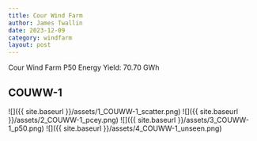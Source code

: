 ```yaml
---
title: Cour Wind Farm
author: James Twallin
date: 2023-12-09
category: windfarm
layout: post
---
```

Cour Wind Farm P50 Energy Yield: 70.70 GWh

COUWW-1
-------------
![]({{ site.baseurl }}/assets/1_COUWW-1_scatter.png)
![]({{ site.baseurl }}/assets/2_COUWW-1_pcey.png)
![]({{ site.baseurl }}/assets/3_COUWW-1_p50.png)
![]({{ site.baseurl }}/assets/4_COUWW-1_unseen.png)

